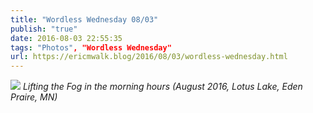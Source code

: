 ```yaml
---
title: "Wordless Wednesday 08/03"
publish: "true"
date: 2016-08-03 22:55:35
tags: "Photos", "Wordless Wednesday"
url: https://ericmwalk.blog/2016/08/03/wordless-wednesday.html
---
```


![](https://ericmwalk.blog/uploads/2022/f6f9009ffe.jpg)
*Lifting the Fog in the morning hours (August 2016, Lotus Lake, Eden Praire, MN)*